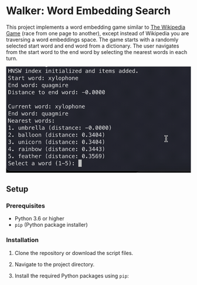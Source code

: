 # Walker: Word Embedding Search

This project implements a word embedding game similar to [The Wikipedia Game](https://www.thewikipediagame.com/) (race from one page to another), except instead of Wikipedia you are traversing a word embeddings space. The game starts with a randomly selected start word and end word from a dictionary. The user navigates from the start word to the end word by selecting the nearest words in each turn.

![alt text](demo.gif)

## Setup

### Prerequisites

- Python 3.6 or higher
- `pip` (Python package installer)

### Installation

1. Clone the repository or download the script files.

2. Navigate to the project directory.

3. Install the required Python packages using `pip`:
